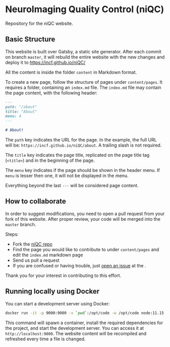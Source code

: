 # NeuroImaging Quality Control (niQC)

Repository for the niQC website.

## Basic Structure

This website is built over Gatsby, a static site generator. After each commit on branch `master`, it will rebuild the entire website with the new changes and deploy it to https://incf.github.io/niQC/

All the content is inside the folder `content` in Markdown format.

To create a new page, follow the structure of pages under `content/pages`. It requires a folder, containing an `index.md` file.
The `index.md` file may contain the page content, with the following header:

```markdown
---
path: "/about"
title: "About"
menu: 4
---

# About!
```

The `path` key indicates the URL for the page. In the example, the full URL will be: `https://incf.github.io/niQC/about`. A trailing slash is not required.

The `title` key indicates the page title, replicated on the page title tag (`<title>`) and in the beginning of the page.

The `menu` key indicates if the page should be shown in the header menu. If `menu` is lesser then one, it will not be displayed in the menu.

Everything beyond the last `---` will be considered page content.

## How to collaborate

In order to suggest modifications, you need to open a pull request from your fork of this website. After proper review, your code will be merged into the `master` branch.

Steps:
 - Fork the [niQC repo](https://github.com/INCF/niQC/fork) 
 - Find the page you would like to contribute to under `content/pages` and edit the `index.md` markdown page
 - Send us pull a request
 - If you are confused or having trouble, just [open an issue](https://github.com/INCF/niQC/issues/new) at the . 
 
 Thank you for your interest in contributing to this effort.

## Running locally using Docker

You can start a development server using Docker:

```bash
docker run -it -p 9000:9000 -v `pwd`:/opt/code -w /opt/code node:11.15.0 bash -c 'npm i; npm run develop'
```

This command will spawn a container, install the required dependencies for the project, and start the development server. You can access it at `http://localhost:9000`. The website content will be recompiled and refreshed every time a file is changed.
